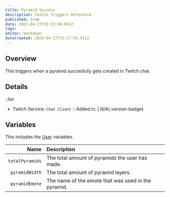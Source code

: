 ```yaml
---
title: Pyramid Success
description: Twitch Triggers Reference
published: true
date: 2023-04-27T15:23:49.061Z
tags: 
editor: markdown
dateCreated: 2023-04-27T15:17:55.911Z
---
```


## Overview
This triggers when a pyramid succesfully gets created in Twitch chat.

## Details
::list
- Twitch Service: `Chat Client`
::
Added in: | *N/A*{.version-badge}

## Variables
This includes the [User](/Variables/User-Variables) variables.

Name | Description
----:|:------------
`totalPyramids` | The total amount of pyramids the user has made.
`pyramidWidth` | The total amount of pyramid layers.
`pyramidEmote` | The name of the emote that was used in the pyramid.